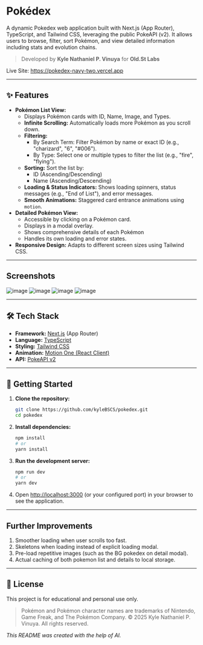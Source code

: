 # Pokédex

A dynamic Pokedex web application built with Next.js (App Router), TypeScript, and Tailwind CSS, leveraging the public PokeAPI (v2). It allows users to browse, filter, sort Pokémon, and view detailed information including stats and evolution chains.

> Developed by **Kyle Nathaniel P. Vinuya** for **Old.St Labs**

Live Site: https://pokedex-navy-two.vercel.app

---

## ✨ Features

- **Pokémon List View:**
  - Displays Pokémon cards with ID, Name, Image, and Types.
  - **Infinite Scrolling:** Automatically loads more Pokémon as you scroll down.
  - **Filtering:**
    - By Search Term: Filter Pokémon by name or exact ID (e.g., "charizard", "6", "#006").
    - By Type: Select one or multiple types to filter the list (e.g., "fire", "flying").
  - **Sorting:** Sort the list by:
    - ID (Ascending/Descending)
    - Name (Ascending/Descending)
  - **Loading & Status Indicators:** Shows loading spinners, status messages (e.g., "End of List"), and error messages.
  - **Smooth Animations:** Staggered card entrance animations using `motion`.
- **Detailed Pokémon View:**
  - Accessible by clicking on a Pokémon card.
  - Displays in a modal overlay.
  - Shows comprehensive details of each Pokémon
  - Handles its own loading and error states.
- **Responsive Design:** Adapts to different screen sizes using Tailwind CSS.

---

## Screenshots

![image](https://github.com/user-attachments/assets/c9cc7ed9-9594-49fc-a18a-063615c9d349)
![image](https://github.com/user-attachments/assets/182e64d5-6ea0-4308-b857-38a045c459b3)
![image](https://github.com/user-attachments/assets/b917106b-f356-4c78-a5fd-dca04b105300)
![image](https://github.com/user-attachments/assets/17861b43-fbdb-4df0-88a2-0e27820ca16c)

---

## 🛠 Tech Stack

- **Framework:** [Next.js](https://nextjs.org/) (App Router)
- **Language:** [TypeScript](https://www.typescriptlang.org/)
- **Styling:** [Tailwind CSS](https://tailwindcss.com/)
- **Animation:** [Motion One (React Client)](https://motion.dev/react/quick-start)
- **API:** [PokeAPI v2](https://pokeapi.co/)

---

## 🚀 Getting Started

1.  **Clone the repository:**

    ```bash
    git clone https://github.com/kyleBSCS/pokedex.git
    cd pokedex
    ```

2.  **Install dependencies:**

    ```bash
    npm install
    # or
    yarn install
    ```

3.  **Run the development server:**

    ```bash
    npm run dev
    # or
    yarn dev
    ```

4.  Open [http://localhost:3000](http://localhost:3000) (or your configured port) in your browser to see the application.

---

## Further Improvements
1. Smoother loading when user scrolls too fast.
2. Skeletons when loading instead of explicit loading modal.
3. Pre-load repetitive images (such as the BG pokedex on detail modal).
4. Actual caching of both pokemon list and details to local storage.

---

## 📜 License

This project is for educational and personal use only.

> Pokémon and Pokémon character names are trademarks of Nintendo, Game Freak, and The Pokémon Company.
> © 2025 Kyle Nathaniel P. Vinuya. All rights reserved.

_This README was created with the help of AI._
